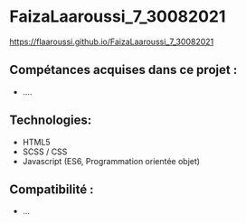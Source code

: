 # FaizaLaaroussi_7_30082021
<a href="https://flaaroussi.github.io/FaizaLaaroussi_7_30082021">https://flaaroussi.github.io/FaizaLaaroussi_7_30082021</a>


## Compétances acquises dans ce projet :
   * ....
  


## Technologies:
   * HTML5
   * SCSS / CSS
   * Javascript (ES6, Programmation orientée objet)

## Compatibilité :
   * ...
   


      